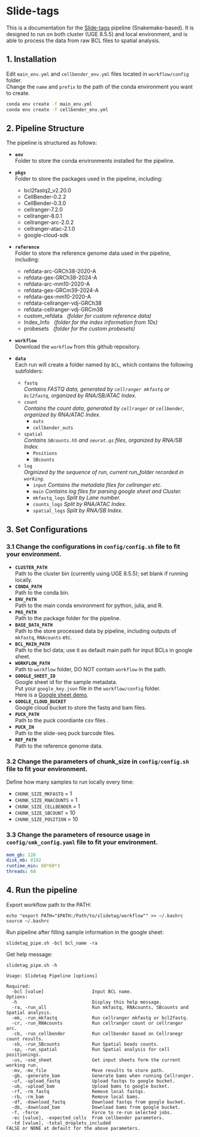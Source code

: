 
# Slide-tags

This is a documentation for the [Slide-tags](https://www.nature.com/articles/s41586-023-06837-4) pipeline (Snakemake-based). It is designed to run on both cluster (UGE 8.5.5) and local environment, and is able to process the data from raw BCL files to spatial analysis. 


## 1. **Installation**

Edit `main_env.yml` and `cellbender_env.yml` files located in `workflow/config` folder. <br>
Change the `name` and `prefix` to the path of the conda environment you want to create. 

```bash
conda env create -f main_env.yml
conda env create -f cellbender_env.yml
```


## 2. **Pipeline Structure**
The pipeline is structured as follows:
- **`env`** <br>
    Folder to store the conda environments installed for the pipeline.

- **`pkgs`** <br>
    Folder to store the packages used in the pipeline, including:
    - bcl2fastq2_v2.20.0
    - CellBender-0.2.2
    - CellBender-0.3.0
    - cellranger-7.2.0
    - cellranger-8.0.1
    - cellranger-arc-2.0.2
    - cellranger-atac-2.1.0
    - google-cloud-sdk

- **`reference`** <br>
    Folder to store the reference genome data used in the pipeline, including:
    - refdata-arc-GRCh38-2020-A      
    - refdata-gex-GRCh38-2024-A
    - refdata-arc-mm10-2020-A    
    - refdata-gex-GRCm39-2024-A
    - refdata-gex-mm10-2020-A
    - refdata-cellranger-vdj-GRCh38  
    - refdata-cellranger-vdj-GRCm38
    - custom_refdata    &nbsp; *(folder for custom reference data)*
    - Index_Info    &nbsp; *(folder for the index information from 10x)*
    - probesets &nbsp; *(folder for the custom probesets)* <br> 

- **`workflow`** <br>
Download the `workflow` from this github repository.

- **`data`** <br>
Each run will create a folder named by `BCL`, which contains the following subfolders:
    - `fastq`<br>
        *Contains FASTQ data, generated by `cellranger mkfastq` or `bcl2fastq`, organized by RNA/SB/ATAC Index.*
    - `count`<br>
        *Contains the count data, generated by `cellranger` or `cellbender`, organized by RNA/ATAC Index.*
      - `outs`
      - `cellbender_outs`
    - `spatial`<br>
        *Contains `SBcounts.h5` and `seurat.qs` files, organized by RNA/SB Index.*
      - `Positions`  
      - `SBcounts`
    - `log`<br>
        *Orginized by the sequence of run, current run_folder recorded in `working`.*
      - `input` *Contains the metadata files for cellranger etc.*
      - `main`  *Contains log files for parsing google sheet and Cluster.*
      - `mkfastq_logs`  *Split by Lane number.*
      - `counts_logs`   *Split by RNA/ATAC Index.*
      - `spatial_logs`  *Split by RNA/SB Index.*


## 3. **Set Configurations**

### 3.1 Change the configurations in `config/config.sh` file to fit your environment.

- **`CLUSTER_PATH`** <br>
    Path to the cluster bin (currently using UGE 8.5.5); set blank if running locally.
- **`CONDA_PATH`** <br>
    Path to the conda bin.
- **`ENV_PATH`** <br>
    Path to the main conda environment for python, julia, and R.
- **`PKG_PATH`** <br>
    Path to the package folder for the pipeline.
- **`BASE_DATA_PATH`** <br>
    Path to the store processed data by pipeline, including outputs of `mkfastq`, `RNAcounts` etc.
- **`BCL_MAIN_PATH`** <br>
    Path to the bcl data; use it as default main path for input BCLs in google sheet.
- **`WORKFLOW_PATH`** <br>
    Path to `workflow` folder, DO NOT contain `workflow` in the path.
- **`GOOGLE_SHEET_ID`** <br>
    Google sheet id for the sample metadata. <br>
    Put your `google_key.json` file in the `workflow/config` folder. <br>
    Here is a [Google sheet demo](https://docs.google.com/spreadsheets/d/1BBsWhvu1bHnhDe-B-3CueJjhJ7JwBmdSVsT9_AWCSTQ/edit?gid=565737114#gid=565737114). 
- **`GOOGLE_CLOUD_BUCKET`** <br>
    Google cloud bucket to store the fastq and bam files.
- **`PUCK_PATH`** <br>
    Path to the puck coordiante csv files .
- **`PUCK_IN`** <br>
    Path to the slide-seq puck barcode files.
- **`REF_PATH`** <br>
    Path to the reference genome data.



###  3.2 Change the parameters of chunk_size in `config/config.sh` file to fit your environment.
Define how many samples to run locally every time:
- `CHUNK_SIZE_MKFASTQ`  = 1
- `CHUNK_SIZE_RNACOUNTS` = 1
- `CHUNK_SIZE_CELLBENDER` = 1
- `CHUNK_SIZE_SBCOUNT` = 10
- `CHUNK_SIZE_POSITION` = 10



###  3.3 Change the parameters of resource usage in `config/smk_config.yaml` file to fit your environment.
```yaml
mem_gb: 128
disk_mb: 8192
runtime_min: 60*60*3
threads: 68
```


## 4. **Run the pipeline**

Export workflow path to the PATH:
```
echo "export PATH="$PATH:/Path/to/slidetag/workflow"" >> ~/.bashrc
source ~/.bashrc
```

Run pipeline after filling sample information in the google sheet:

```
slidetag_pipe.sh -bcl bcl_name -ra
```

Get help message:
```
slidetag_pipe.sh -h
```

```
Usage: Slidetag Pipeline [options]

Required:
  -bcl [value]                  Input BCL name.
Options:
  -h                            Display this help message.
  -ra, -run_all                 Run mkfastq, RNAcounts, SBcounts and Spatial analysis.
  -mk, -run_mkfastq             Run cellranger mkfastq or bcl2fastq.
  -cr, -run_RNAcounts           Run cellranger count or cellranger arc.
  -cb, -run_cellbender          Run cellbender based on Cellranegr count results.
  -sb, -run_SBcounts            Run Spatial beads counts.
  -sp, -run_spatial             Run Spatial analysis for cell positionings.
  -us, -use_sheet               Get input sheets form the current working run.
  -mv, -mv_file                 Move results to store path.
  -gb, -generate_bam            Generate bams when running Cellranger.
  -uf, -upload_fastq            Upload fastqs to google bucket.
  -ub, -upload_bam              Upload bams to google bucket.
  -rf, -rm_fastq                Remove local fastqs.
  -rb, -rm_bam                  Remove local bams.
  -df, -download_fastq          Download fastqs from google bucket.
  -db, -download_bam            Download bams from google bucket.
  -f, -force                    Force to re-run selected jobs.
  -ec [value], -expected_cells  From cellbender parameters.
  -td [value], -total_droplets_included
FALSE or NONE at default for the above parameters.
```
